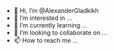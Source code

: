 - 👋 Hi, I’m @AlexanderGladkikh
- 👀 I’m interested in ...
- 🌱 I’m currently learning ...
- 💞️ I’m looking to collaborate on ...
- 📫 How to reach me ...

<!---
AlexanderGladkikh/AlexanderGladkikh is a ✨ special ✨ repository because its `README.md` (this file) appears on your GitHub profile.
You can click the Preview link to take a look at your changes.
--->
